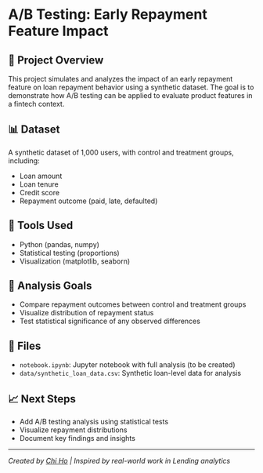 # A/B Testing: Early Repayment Feature Impact

## 📘 Project Overview
This project simulates and analyzes the impact of an early repayment feature on loan repayment behavior using a synthetic dataset. The goal is to demonstrate how A/B testing can be applied to evaluate product features in a fintech context.

## 📊 Dataset
A synthetic dataset of 1,000 users, with control and treatment groups, including:
- Loan amount
- Loan tenure
- Credit score
- Repayment outcome (paid, late, defaulted)

## 🔧 Tools Used
- Python (pandas, numpy)
- Statistical testing (proportions)
- Visualization (matplotlib, seaborn)

## 🧪 Analysis Goals
- Compare repayment outcomes between control and treatment groups
- Visualize distribution of repayment status
- Test statistical significance of any observed differences

## 📂 Files
- `notebook.ipynb`: Jupyter notebook with full analysis (to be created)
- `data/synthetic_loan_data.csv`: Synthetic loan-level data for analysis

## 📈 Next Steps
- Add A/B testing analysis using statistical tests
- Visualize repayment distributions
- Document key findings and insights

---
*Created by [Chi Ho](https://github.com/phuongchi911) | Inspired by real-world work in Lending analytics*
